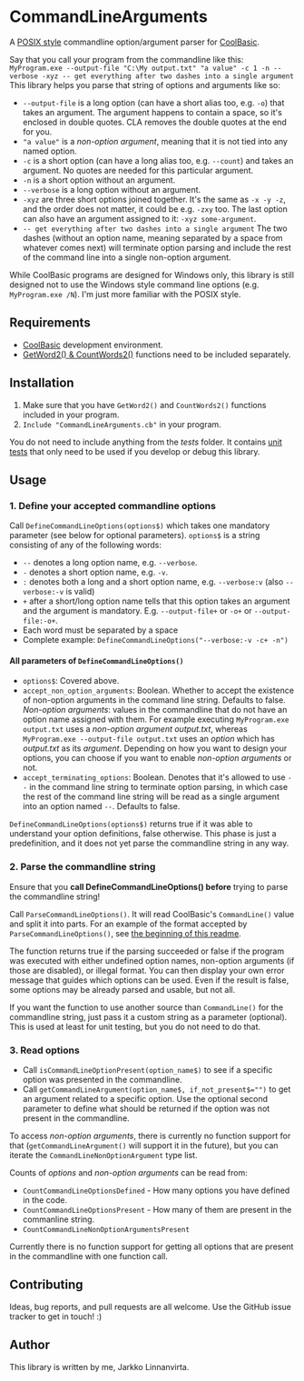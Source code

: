 # CommandLineArguments

A [POSIX style](https://pubs.opengroup.org/onlinepubs/9699919799/basedefs/V1_chap12.html) commandline option/argument parser for [CoolBasic](https://coolbasic.com).

Say that you call your program from the commandline like this: `MyProgram.exe --output-file "C:\My output.txt" "a value" -c 1 -n --verbose -xyz -- get everything after two dashes into a single argument`
This library helps you parse that string of options and arguments like so:
 - `--output-file` is a long option (can have a short alias too, e.g. `-o`) that takes an argument. The argument happens to contain a space, so it's enclosed in double quotes. CLA removes the double quotes at the end for you.
 - `"a value"` is a *non-option argument*, meaning that it is not tied into any named option.
 - `-c` is a short option (can have a long alias too, e.g.  `--count`) and takes an argument. No quotes are needed for this particular argument.
 - `-n` is a short option without an argument.
 - `--verbose` is a long option without an argument.
 - `-xyz` are three short options joined together. It's the same as `-x -y -z`, and the order does not matter, it could be e.g. `-zxy` too. The last option can also have an argument assigned to it: `-xyz some-argument`. 
 - `-- get everything after two dashes into a single argument` The two dashes (without an option name, meaning separated by a space from whatever comes next) will terminate option parsing and include the rest of the command line into a single non-option argument.

While CoolBasic programs are designed for Windows only, this library is still designed not to use the Windows style command line options (e.g. `MyProgram.exe /N`). I'm just more familiar with the POSIX style.

## Requirements
- [CoolBasic](https://coolbasic.com) development environment.
- [GetWord2() & CountWords2()](http://www.cbrepository.com/codes/code/11/) functions need to be included separately.

## Installation
1. Make sure that you have `GetWord2()` and `CountWords2()` functions included in your program.
2. `Include "CommandLineArguments.cb"` in your program.

You do not need to include anything from the *tests* folder. It contains [unit tests](https://github.com/Taitava/cbUnit) that only need to be used if you develop or debug this library.

## Usage

### 1. Define your accepted commandline options
Call `DefineCommandLineOptions(options$)` which takes one mandatory parameter (see below for optional parameters). `options$` is a string consisting of any of the following words:
- `--` denotes a long option name, e.g. `--verbose`.
- `-` denotes a short option name, e.g. `-v`.
- `:` denotes both a long and a short option name, e.g. `--verbose:v` (also `--verbose:-v` is valid)
- `+` after a short/long option name tells that this option takes an argument and the argument is mandatory. E.g. `--output-file+` or `-o+` or `--output-file:-o+`.
- Each word must be separated by a space
- Complete example: `DefineCommandLineOptions("--verbose:-v -c+ -n")`

#### All parameters of `DefineCommandLineOptions()`
- `options$`: Covered above.
- `accept_non_option_arguments`: Boolean. Whether to accept the existence of non-option arguments in the command line string. Defaults to false.
	*Non-option arguments*: values in the commandline that do not have an option name assigned with them. For example executing `MyProgram.exe output.txt` uses a *non-option argument* *output.txt*, whereas `MyProgram.exe --output-file output.txt` uses an *option* which has *output.txt* as its *argument*.  Depending on how you want to design your options, you can choose if you want to enable *non-option arguments* or not.
- `accept_terminating_options`: Boolean. Denotes that it's allowed to use `--` in the command line string to terminate option parsing, in which case the rest of the command line string will be read as a single argument into an option named `--`. Defaults to false.

`DefineCommandLineOptions(options$)` returns true if it was able to understand your option definitions, false otherwise. This phase is just a predefinition, and it does not yet parse the commandline string in any way.

### 2. Parse the commandline string
Ensure that you **call DefineCommandLineOptions() before** trying to parse the commandline string!

Call `ParseCommandLineOptions()`. It will read CoolBasic's `CommandLine()` value and split it into parts. For an example of the format accepted by `ParseCommandLineOptions()`, see [the beginning of this readme](#CommandLineArguments).

The function returns true if the parsing succeeded or false if the program was executed with either undefined option names, non-option arguments (if those are disabled), or illegal format. You can then display your own error message that guides which options can be used. Even if the result is false, some options may be already parsed and usable, but not all.

If you want the function to use another source than `CommandLine()` for the commandline string, just pass it a custom string as a parameter (optional). This is used at least for unit testing, but you do not need to do that.

### 3. Read options

- Call `isCommandLineOptionPresent(option_name$)` to see if a specific option was presented in the commandline.
- Call `getCommandLineArgument(option_name$, if_not_present$="")` to get an argument related to a specific option. Use the optional second parameter to define what should be returned if the option was not present in the commandline.

To access *non-option arguments*, there is currently no function support for that (`getCommandLineArgument()` will support it in the future), but you can iterate the `CommandLineNonOptionArgument` type list.

Counts of *options* and *non-option arguments* can be read from:
 - `CountCommandLineOptionsDefined` - How many options you have defined in the code.
 - `CountCommandLineOptionsPresent` - How many of them are present in the commanline string.
 - `CountCommandLineNonOptionArgumentsPresent`

Currently there is no function support for getting all options that are present in the commandline with one function call.

## Contributing

Ideas, bug reports, and pull requests are all welcome. Use the GitHub issue tracker to get in touch! :)

## Author
This library is written by me, Jarkko Linnanvirta.